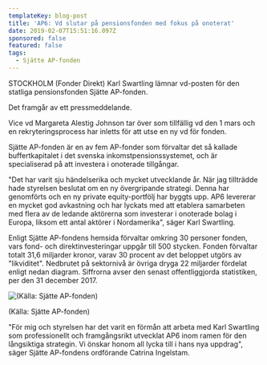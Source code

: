```yaml
---
templateKey: blog-post
title: 'AP6: Vd slutar på pensionsfonden med fokus på onoterat'
date: 2019-02-07T15:51:16.097Z
sponsored: false
featured: false
tags:
  - Sjätte AP-fonden
---
```

STOCKHOLM (Fonder Direkt) Karl Swartling lämnar vd-posten för den statliga pensionsfonden Sjätte AP-fonden.

Det framgår av ett pressmeddelande.

Vice vd Margareta Alestig Johnson tar över som tillfällig vd den 1 mars och en rekryteringsprocess har inletts för att utse en ny vd för fonden.

Sjätte AP-fonden är en av fem AP-fonder som förvaltar det så kallade buffertkapitalet i det svenska inkomstpensionssystemet, och är specialiserad på att investera i onoterade tillgångar.

"Det har varit sju händelserika och mycket utvecklande år. När jag tillträdde hade styrelsen beslutat om en ny övergripande strategi. Denna har genomförts och en ny private equity-portfölj har byggts upp. AP6 levererar en mycket god avkastning och har lyckats med att etablera samarbeten med flera av de ledande aktörerna som investerar i onoterade bolag i Europa, liksom ett antal aktörer i Nordamerika", säger Karl Swartling.

Enligt Sjätte AP-fondens hemsida förvaltar omkring 30 personer fonden, vars fond- och direktinvesteringar uppgår till 500 stycken. Fonden förvaltar totalt 31,6 miljarder kronor, varav 30 procent av det beloppet utgörs av "likviditet". Nedbrutet på sektornivå är övriga dryga 22 miljarder fördelat enligt nedan diagram. Siffrorna avser den senast offentliggjorda statistiken, per den 31 december 2017.

![(Källa: Sjätte AP-fonden)](/img/ap67feb.png)

<span class="image-caption">(Källa: Sjätte AP-fonden)</span>

"För mig och styrelsen har det varit en förmån att arbeta med Karl Swartling som professionellt och framgångsrikt utvecklat AP6 inom ramen för den långsiktiga strategin. Vi önskar honom all lycka till i hans nya uppdrag", säger Sjätte AP-fondens ordförande Catrina Ingelstam.
